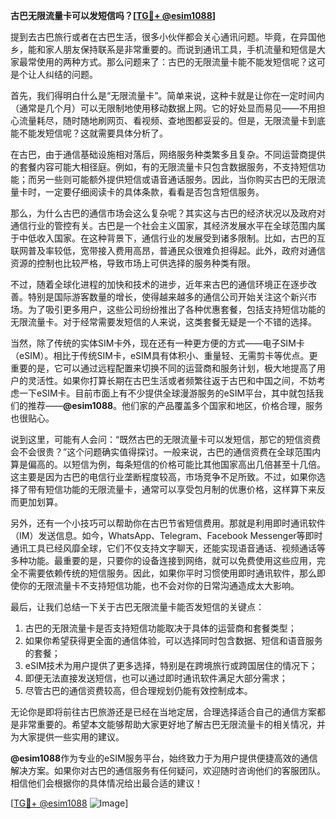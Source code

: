 **古巴无限流量卡可以发短信吗？[[TG💪+ @esim1088](https://t.me/s/esim1088)]**

提到去古巴旅行或者在古巴生活，很多小伙伴都会关心通讯问题。毕竟，在异国他乡，能和家人朋友保持联系是非常重要的。而说到通讯工具，手机流量和短信是大家最常使用的两种方式。那么问题来了：古巴的无限流量卡能不能发短信呢？这可是个让人纠结的问题。

首先，我们得明白什么是“无限流量卡”。简单来说，这种卡就是让你在一定时间内（通常是几个月）可以无限制地使用移动数据上网。它的好处显而易见——不用担心流量耗尽，随时随地刷网页、看视频、查地图都妥妥的。但是，无限流量卡到底能不能发短信呢？这就需要具体分析了。

在古巴，由于通信基础设施相对落后，网络服务种类繁多且复杂。不同运营商提供的套餐内容可能大相径庭。例如，有的无限流量卡只包含数据服务，不支持短信功能；而另一些则可能额外提供短信或语音通话服务。因此，当你购买古巴的无限流量卡时，一定要仔细阅读卡的具体条款，看看是否包含短信服务。

那么，为什么古巴的通信市场会这么复杂呢？其实这与古巴的经济状况以及政府对通信行业的管控有关。古巴是一个社会主义国家，其经济发展水平在全球范围内属于中低收入国家。在这种背景下，通信行业的发展受到诸多限制。比如，古巴的互联网普及率较低，宽带接入费用高昂，普通民众很难负担得起。此外，政府对通信资源的控制也比较严格，导致市场上可供选择的服务种类有限。

不过，随着全球化进程的加快和技术的进步，近年来古巴的通信环境正在逐步改善。特别是国际游客数量的增长，使得越来越多的通信公司开始关注这个新兴市场。为了吸引更多用户，这些公司纷纷推出了各种优惠套餐，包括支持短信功能的无限流量卡。对于经常需要发短信的人来说，这类套餐无疑是一个不错的选择。

当然，除了传统的实体SIM卡外，现在还有一种更方便的方式——电子SIM卡（eSIM）。相比于传统SIM卡，eSIM具有体积小、重量轻、无需剪卡等优点。更重要的是，它可以通过远程配置来切换不同的运营商和服务计划，极大地提高了用户的灵活性。如果你打算长期在古巴生活或者频繁往返于古巴和中国之间，不妨考虑一下eSIM卡。目前市面上有不少提供全球漫游服务的eSIM平台，其中就包括我们的推荐——**@esim1088**。他们家的产品覆盖多个国家和地区，价格合理，服务也很贴心。

说到这里，可能有人会问：“既然古巴的无限流量卡可以发短信，那它的短信资费会不会很贵？”这个问题确实值得探讨。一般来说，古巴的通信资费在全球范围内算是偏高的。以短信为例，每条短信的价格可能比其他国家高出几倍甚至十几倍。这主要是因为古巴的电信行业垄断程度较高，市场竞争不足所致。不过，如果你选择了带有短信功能的无限流量卡，通常可以享受包月制的优惠价格，这样算下来反而更加划算。

另外，还有一个小技巧可以帮助你在古巴节省短信费用。那就是利用即时通讯软件（IM）发送信息。如今，WhatsApp、Telegram、Facebook Messenger等即时通讯工具已经风靡全球，它们不仅支持文字聊天，还能实现语音通话、视频通话等多种功能。最重要的是，只要你的设备连接到网络，就可以免费使用这些应用，完全不需要依赖传统的短信服务。因此，如果你平时习惯使用即时通讯软件，那么即使你的无限流量卡不支持短信功能，也不会对你的日常沟通造成太大影响。

最后，让我们总结一下关于古巴无限流量卡能否发短信的关键点：

1. 古巴的无限流量卡是否支持短信功能取决于具体的运营商和套餐类型；
2. 如果你希望获得更全面的通信体验，可以选择同时包含数据、短信和语音服务的套餐；
3. eSIM技术为用户提供了更多选择，特别是在跨境旅行或跨国居住的情况下；
4. 即便无法直接发送短信，也可以通过即时通讯软件满足大部分需求；
5. 尽管古巴的通信资费较高，但合理规划仍能有效控制成本。

无论你是即将前往古巴旅游还是已经在当地定居，合理选择适合自己的通信方案都是非常重要的。希望本文能够帮助大家更好地了解古巴无限流量卡的相关情况，并为大家提供一些实用的建议。

**@esim1088**作为专业的eSIM服务平台，始终致力于为用户提供便捷高效的通信解决方案。如果你对古巴的通信服务有任何疑问，欢迎随时咨询他们的客服团队。相信他们会根据你的具体情况给出最合适的建议！

[[TG💪+ @esim1088](https://t.me/s/esim1088) ![Image](https://i.postimg.cc/4NQfJmqS/Snipaste-2025-05-13-00-14-12.png)]